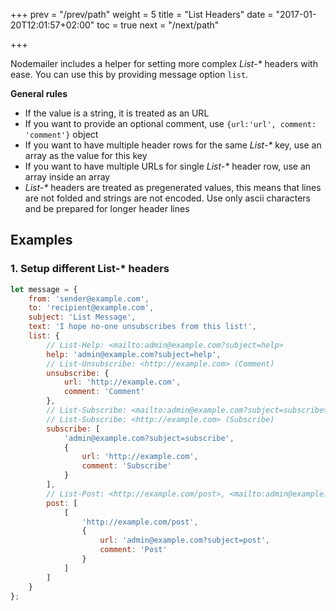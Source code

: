 +++
prev = "/prev/path"
weight = 5
title = "List Headers"
date = "2017-01-20T12:01:57+02:00"
toc = true
next = "/next/path"

+++

Nodemailer includes a helper for setting more complex _List-*_ headers with ease. You can use this by providing message option `list`.

**General rules**

- If the value is a string, it is treated as an URL
- If you want to provide an optional comment, use `{url:'url', comment: 'comment'}` object
- If you want to have multiple header rows for the same _List-*_ key, use an array as the value for this key
- If you want to have multiple URLs for single _List-*_ header row, use an array inside an array
- _List-*_ headers are treated as pregenerated values, this means that lines are not folded and strings are not encoded. Use only ascii characters and be prepared for longer header lines

## Examples

### 1\. Setup different List-* headers

```javascript
let message = {
    from: 'sender@example.com',
    to: 'recipient@example.com',
    subject: 'List Message',
    text: 'I hope no-one unsubscribes from this list!',
    list: {
        // List-Help: <mailto:admin@example.com?subject=help>
        help: 'admin@example.com?subject=help',
        // List-Unsubscribe: <http://example.com> (Comment)
        unsubscribe: {
            url: 'http://example.com',
            comment: 'Comment'
        },
        // List-Subscribe: <mailto:admin@example.com?subject=subscribe>
        // List-Subscribe: <http://example.com> (Subscribe)
        subscribe: [
            'admin@example.com?subject=subscribe',
            {
                url: 'http://example.com',
                comment: 'Subscribe'
            }
        ],
        // List-Post: <http://example.com/post>, <mailto:admin@example.com?subject=post> (Post)
        post: [
            [
                'http://example.com/post',
                {
                    url: 'admin@example.com?subject=post',
                    comment: 'Post'
                }
            ]
        ]
    }
};
```
